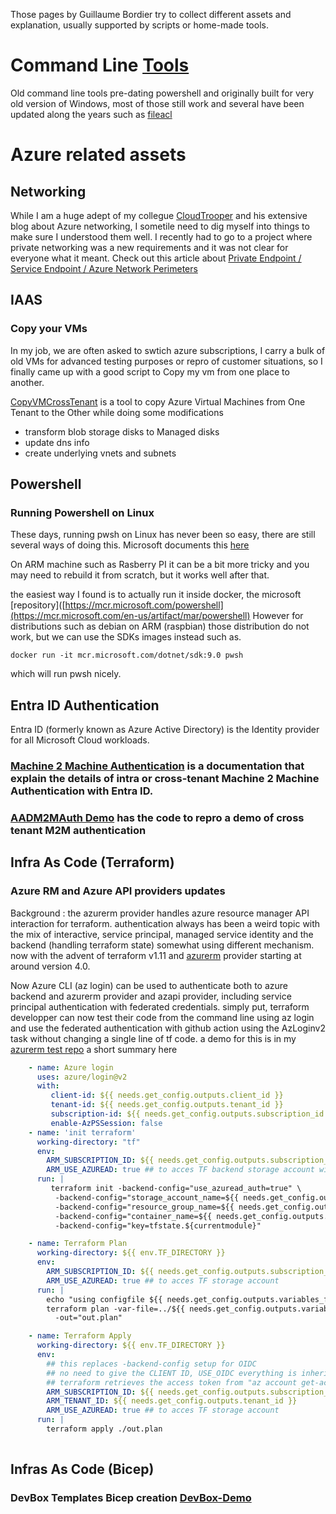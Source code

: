 <html>
<meta name="google-site-verification" content="O6a3XUVrky2UH1ImDuQMycZhvLMpAyacOcNat0iIdhk" />
</html>

Those pages by Guillaume Bordier try to collect different assets and explanation, usually supported by scripts or home-made tools.

# Command Line  [Tools](https://github.com/gbordier/tools)
Old command line tools pre-dating powershell and originally built for very old version of Windows, most of those still work and several have been updated along the years such as [fileacl](https://github.com/gbordier/tools/blob/main/fileacl/FILEACL.md)


# Azure related assets
## Networking
While I am a huge adept of my collegue [CloudTrooper](https://blog.cloudtrooper.net/) and his extensive blog about Azure networking, I sometile need to dig myself into things to make sure I understood them well. I recently had to go to a project where private networking was a new requirements and it was not clear for everyone what it meant. Check out this article about  [Private Endpoint / Service Endpoint / Azure Network Perimeters](./PRIVATE_SERVICE_ENDPOINT.md)

## IAAS
### Copy your VMs 
In my job, we are often asked to swtich azure subscriptions, I carry a bulk of old VMs for advanced testing purposes or repro of customer situations, so I finally came up with a good script to Copy my vm from one place to another.


 [CopyVMCrossTenant](https://github.com/gbordier/CopyVMCrossTenant) is a tool to copy Azure Virtual Machines from One Tenant to the Other while doing some modifications 
- transform blob storage disks to Managed disks
- update dns info
- create underlying vnets and subnets
## Powershell
### Running Powershell on Linux
These days, running pwsh on Linux has never been so easy, there are still several ways of doing this.
Microsoft documents this [here](https://learn.microsoft.com/en-us/dotnet/core/install/linux) 

On ARM machine such as Rasberry PI it can be a bit more tricky and you may need to rebuild it from scratch, but it works well after that.

the easiest way I found is to actually run it inside docker, the microsoft [repository]([https://mcr.microsoft.com/powershell](https://mcr.microsoft.com/en-us/artifact/mar/powershell) However for distributions such as debian on ARM (raspbian) those distribution do not work, but we can use the SDKs images instead such as.
```
docker run -it mcr.microsoft.com/dotnet/sdk:9.0 pwsh
```
which will run pwsh nicely.

## Entra ID Authentication 
Entra ID (formerly known as Azure Active Directory) is the Identity provider for all Microsoft Cloud workloads.

### [Machine 2 Machine Authentication](https://github.com/gbordier/AADM2MAuth/blob/main/M2MAUTH.md) is a documentation that explain the details of intra or cross-tenant Machine 2 Machine Authentication with Entra ID.

### [AADM2MAuth Demo](https://github.com/gbordier/AADM2MAuth/blob/main/README.md) has the code to repro a demo of cross tenant M2M authentication

## Infra As Code (Terraform) 
### Azure RM and Azure API providers updates
Background : the azurerm provider handles azure resource manager API interaction for terraform.
authentication always has been a weird topic with the mix of interactive, service principal, managed service identity and the backend (handling terraform state) somewhat using different mechanism.
now with the advent of terraform v1.11 and [azurerm](https://github.com/hashicorp/terraform-provider-azurerm) provider starting at around version 4.0.

Now Azure CLI (az login) can be used to authenticate both to azure backend and azurerm provider and azapi provider, including service principal authentication with federated credentials.
simply put, terraform developper can now test their code from the command line using az login and use the federated authentication with  github action using the AzLoginv2 task without changing a single line of tf code.
a demo for this is in my [azurerm test repo](http://github.com/gbordier/azurerm-test)
a short summary here
``` yaml
    - name: Azure login
      uses: azure/login@v2
      with:
         client-id: ${{ needs.get_config.outputs.client_id }}
         tenant-id: ${{ needs.get_config.outputs.tenant_id }}
         subscription-id: ${{ needs.get_config.outputs.subscription_id }}
         enable-AzPSSession: false
    - name: 'init terraform'
      working-directory: "tf"
      env:
        ARM_SUBSCRIPTION_ID: ${{ needs.get_config.outputs.subscription_id }}
        ARM_USE_AZUREAD: true ## to acces TF backend storage account with Entra ID 
      run: |
         terraform init -backend-config="use_azuread_auth=true" \
          -backend-config="storage_account_name=${{ needs.get_config.outputs.tf_storage_account_name }}" \
          -backend-config="resource_group_name=${{ needs.get_config.outputs.tf_resource_group_name }}" \
          -backend-config="container_name=${{ needs.get_config.outputs.tf_container_name }}" \
          -backend-config="key=tfstate.${currentmodule}"

    - name: Terraform Plan
      working-directory: ${{ env.TF_DIRECTORY }}
      env:
        ARM_SUBSCRIPTION_ID: ${{ needs.get_config.outputs.subscription_id }}
        ARM_USE_AZUREAD: true ## to acces TF storage account
      run: |
        echo "using configfile ${{ needs.get_config.outputs.variables_file }}"
        terraform plan -var-file=../${{ needs.get_config.outputs.variables_file }} \
          -out="out.plan"

    - name: Terraform Apply
      working-directory: ${{ env.TF_DIRECTORY }}
      env:
        ## this replaces -backend-config setup for OIDC 
        ## no need to give the CLIENT ID, USE_OIDC everything is inherited from the az login
        ## terraform retrieves the access token from "az account get-access-token"
        ARM_SUBSCRIPTION_ID: ${{ needs.get_config.outputs.subscription_id }}
        ARM_TENANT_ID: ${{ needs.get_config.outputs.tenant_id }}
        ARM_USE_AZUREAD: true ## to acces TF storage account
      run: |
        terraform apply ./out.plan
  
```

## Infras As Code (Bicep)

### DevBox Templates Bicep creation  [DevBox-Demo](https://github.com/gbordier/devbox-demo)


